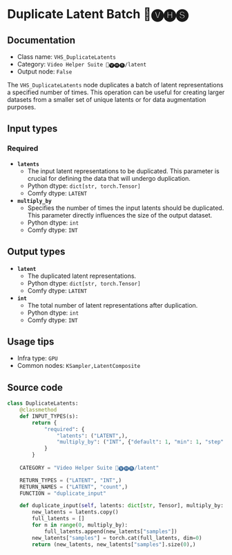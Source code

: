 # Duplicate Latent Batch 🎥🅥🅗🅢
## Documentation
- Class name: `VHS_DuplicateLatents`
- Category: `Video Helper Suite 🎥🅥🅗🅢/latent`
- Output node: `False`

The `VHS_DuplicateLatents` node duplicates a batch of latent representations a specified number of times. This operation can be useful for creating larger datasets from a smaller set of unique latents or for data augmentation purposes.
## Input types
### Required
- **`latents`**
    - The input latent representations to be duplicated. This parameter is crucial for defining the data that will undergo duplication.
    - Python dtype: `dict[str, torch.Tensor]`
    - Comfy dtype: `LATENT`
- **`multiply_by`**
    - Specifies the number of times the input latents should be duplicated. This parameter directly influences the size of the output dataset.
    - Python dtype: `int`
    - Comfy dtype: `INT`
## Output types
- **`latent`**
    - The duplicated latent representations.
    - Python dtype: `dict[str, torch.Tensor]`
    - Comfy dtype: `LATENT`
- **`int`**
    - The total number of latent representations after duplication.
    - Python dtype: `int`
    - Comfy dtype: `INT`
## Usage tips
- Infra type: `GPU`
- Common nodes: `KSampler,LatentComposite`


## Source code
```python
class DuplicateLatents:
    @classmethod
    def INPUT_TYPES(s):
        return {
            "required": {
                "latents": ("LATENT",),
                "multiply_by": ("INT", {"default": 1, "min": 1, "step": 1})
            }
        }
    
    CATEGORY = "Video Helper Suite 🎥🅥🅗🅢/latent"

    RETURN_TYPES = ("LATENT", "INT",)
    RETURN_NAMES = ("LATENT", "count",)
    FUNCTION = "duplicate_input"

    def duplicate_input(self, latents: dict[str, Tensor], multiply_by: int):
        new_latents = latents.copy()
        full_latents = []
        for n in range(0, multiply_by):
            full_latents.append(new_latents["samples"])
        new_latents["samples"] = torch.cat(full_latents, dim=0)
        return (new_latents, new_latents["samples"].size(0),)

```
